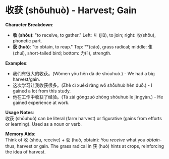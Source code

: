 # **收获 (shōuhuò) - Harvest; Gain**

**Character Breakdown**:  
- **收 (shōu)**: "to receive, to gather." Left: 丩 (jiū), to join; right: 收(shōu), phonetic part.  
- **获 (huò)**: "to obtain, to reap." Top: 艹(cǎo), grass radical; middle: 隹(zhuī), short-tailed bird; bottom: 力(lì), strength.

**Examples**:  
- 我们有很大的收获。(Wǒmen yǒu hěn dà de shōuhuò.) - We had a big harvest/gain.  
- 这次学习让我收获很多。(Zhè cì xuéxí ràng wǒ shōuhuò hěn duō.) - I gained a lot from this study.  
- 他在工作中收获了经验。(Tā zài gōngzuò zhōng shōuhuò le jīngyàn.) - He gained experience at work.

**Usage Notes**:  
收获 (shōuhuò) can be literal (farm harvest) or figurative (gains from efforts or learning). Used as a noun or verb.

**Memory Aids**:  
Think of 收 (shōu, receive) + 获 (huò, obtain): You *receive* what you *obtain*-thus, harvest or gain. The grass radical in 获 (huò) hints at crops, reinforcing the idea of harvest.
